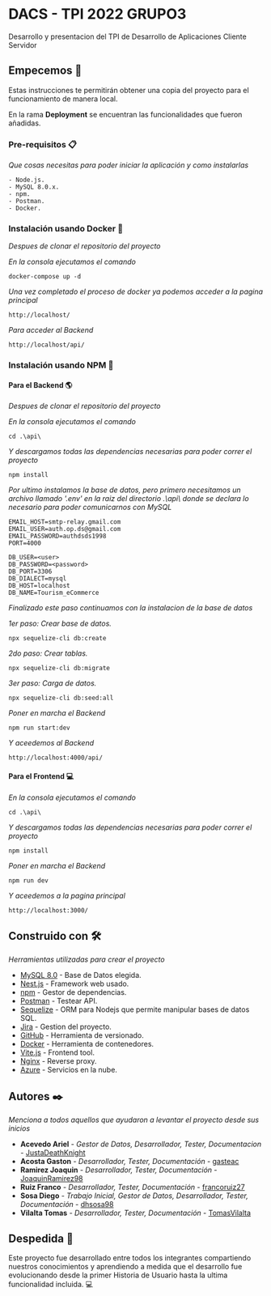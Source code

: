 # DACS - TPI 2022 GRUPO3

Desarrollo y presentacion del TPI de Desarrollo de Aplicaciones Cliente Servidor

## Empecemos 🚀

Estas instrucciones te permitirán obtener una copia del proyecto para el funcionamiento de manera local.

En la rama **Deployment** se encuentran las funcionalidades que fueron añadidas.

### Pre-requisitos 📋

_Que cosas necesitas para poder iniciar la aplicación y como instalarlas_

```
- Node.js.
- MySQL 8.0.x.
- npm.
- Postman.
- Docker.
```
### Instalación usando Docker 🐳

_Despues de clonar el repositorio del proyecto_

_En la consola ejecutamos el comando_

```
docker-compose up -d
```

_Una vez completado el proceso de docker ya podemos acceder a la pagina principal_

```
http://localhost/
```

_Para acceder al Backend_

```
http://localhost/api/
```
### Instalación usando NPM 🔧

#### Para el Backend 🌎

_Despues de clonar el repositorio del proyecto_

_En la consola ejecutamos el comando_

```
cd .\api\
```

_Y descargamos todas las dependencias necesarias para poder correr el proyecto_

```
npm install
```

_Por ultimo instalamos la base de datos, pero primero necesitamos un archivo llamado '.env' en la raiz del directorio .\api\ donde se declara lo necesario para poder comunicarnos con MySQL_

```
EMAIL_HOST=smtp-relay.gmail.com
EMAIL_USER=auth.op.ds@gmail.com
EMAIL_PASSWORD=authdsds1998
PORT=4000

DB_USER=<user>
DB_PASSWORD=<password>
DB_PORT=3306
DB_DIALECT=mysql
DB_HOST=localhost
DB_NAME=Tourism_eCommerce
```

_Finalizado este paso continuamos con la instalacion de la base de datos_

_1er paso: Crear base de datos._

```
npx sequelize-cli db:create
```

_2do paso: Crear tablas._

```
npx sequelize-cli db:migrate
```

_3er paso: Carga de datos._

```
npx sequelize-cli db:seed:all
```

_Poner en marcha el Backend_

```
npm run start:dev
```
_Y aceedemos al Backend_

```
http://localhost:4000/api/
```

#### Para el Frontend 💻

_En la consola ejecutamos el comando_

```
cd .\api\
```

_Y descargamos todas las dependencias necesarias para poder correr el proyecto_

```
npm install
```

_Poner en marcha el Backend_

```
npm run dev
```

_Y aceedemos a la pagina principal_

```
http://localhost:3000/
```
## Construido con 🛠️

_Herramientas utilizadas para crear el proyecto_

- [MySQL 8.0](https://dev.mysql.com/downloads/installer/) - Base de Datos elegida.
- [Nest.js](https://nestjs.com/) - Framework web usado.
- [npm](https://www.npmjs.com/) - Gestor de dependencias.
- [Postman](https://www.postman.com/downloads/) - Testear API.
- [Sequelize](https://sequelize.org/) - ORM para Nodejs que permite manipular bases de datos SQL.
- [Jira](https://www.atlassian.com/software/jira?bundle=jira-software&edition=free) - Gestion del proyecto.
- [GitHub](https://github.com/) - Herramienta de versionado.
- [Docker](https://www.docker.com/) - Herramienta de contenedores.
- [Vite.js](https://vitejs.dev/) - Frontend tool.
- [Nginx](https://www.nginx.com/) - Reverse proxy.
- [Azure](https://azure.microsoft.com/) - Servicios en la nube.

## Autores ✒️

_Menciona a todos aquellos que ayudaron a levantar el proyecto desde sus inicios_

- **Acevedo Ariel** - _Gestor de Datos, Desarrollador, Tester, Documentacion_ - [JustaDeathKnight](https://github.com/JustaDeathKnight)
- **Acosta Gaston** - _Desarrollador, Tester, Documentación_ - [gasteac](https://github.com/gasteac)
- **Ramirez Joaquin** - _Desarrollador, Tester, Documentación_ - [JoaquinRamirez98](https://github.com/JoaquinRamirez98)
- **Ruiz Franco** - _Desarrollador, Tester, Documentación_ - [francoruiz27](https://github.com/francoruiz27)
- **Sosa Diego** - _Trabajo Inicial, Gestor de Datos, Desarrollador, Tester, Documentación_ - [dhsosa98](https://github.com/dhsosa98)
- **Vilalta Tomas** - _Desarrollador, Tester, Documentación_ - [TomasVilalta](https://github.com/TomasVilalta)

## Despedida 🐺

Este proyecto fue desarrollado entre todos los integrantes compartiendo nuestros conocimientos y aprendiendo a medida que el desarrollo fue evolucionando desde la primer Historia de Usuario hasta la ultima funcionalidad incluida. 💻
